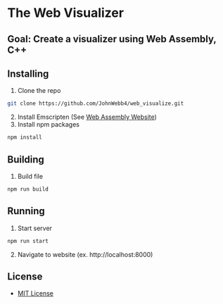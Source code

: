 # The Web Visualizer

## Goal: Create a visualizer using Web Assembly, C++

## Installing
1. Clone the repo

```sh
git clone https://github.com/JohnWebb4/web_visualize.git
```

2. Install Emscripten (See [Web Assembly Website](https://webassembly.org/))
3. Install npm packages 

```sh
npm install
```

## Building
1. Build file

```sh
npm run build
```

## Running
1. Start server

```sh
npm run start
```

2. Navigate to website (ex. http://localhost:8000)

## License
- [MIT License](/LICENSE)
